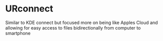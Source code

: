 URconnect
=========

Similar to KDE connect  but focused more on being like Apples Cloud and allowing for easy access to files bidirectionally from computer to smartphone
